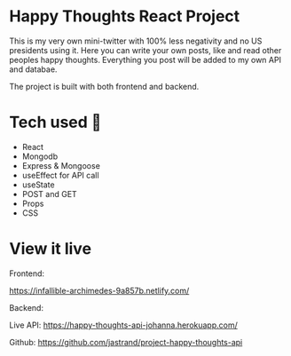 # Happy Thoughts React Project

This is my very own mini-twitter with 100% less negativity and no US presidents using it. Here you can write your own posts, like and read other peoples happy thoughts. Everything you post will be added to my own API and databae. 

The project is built with both frontend and backend. 

# Tech used 🧠
- React
- Mongodb
- Express & Mongoose 
- useEffect for API call 
- useState 
- POST and GET 
- Props
- CSS 

# View it live

Frontend: 

https://infallible-archimedes-9a857b.netlify.com/

Backend: 

Live API: https://happy-thoughts-api-johanna.herokuapp.com/

Github: https://github.com/jastrand/project-happy-thoughts-api
